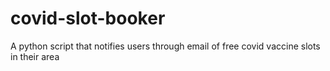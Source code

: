 # covid-slot-booker
A python script that notifies users through email of free covid vaccine slots in their area
